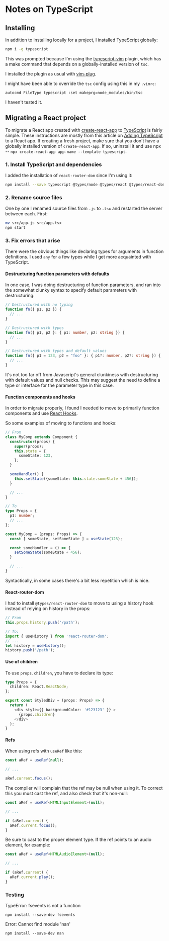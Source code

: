 # Notes on TypeScript

## Installing

In addition to installing locally for a project, I installed TypeScript globally:

```zsh
npm i -g typescript
```

This was prompted because I'm using the [typescript-vim](https://github.com/leafgarland/typescript-vim) plugin, which has a make command that depends on a globally-installed version of `tsc`.

I installed the plugin as usual with [vim-plug](https://github.com/junegunn/vim-plug).

I might have been able to override the `tsc` config using this in my `.vimrc`:
```
autocmd FileType typescript :set makeprg=node_modules/bin/tsc
```

I haven't tested it.


## Migrating a React project

To migrate a React app created with [create-react-app](https://github.com/facebook/create-react-app) to [TypeScript](https://www.typescriptlang.org/) is fairly simple. These instructions are mostly from this article on [Adding TypeScript](https://create-react-app.dev/docs/adding-typescript/) to a React app. If creating a fresh project, make sure that you don't have a globally installed version of `create-react-app`. If so, uninstall it and use npx -- `npx create-react-app app-name --template typescript`.

### 1. Install TypeScript and dependencies

I added the installation of `react-router-dom` since I'm using it:
```bash
npm install --save typescript @types/node @types/react @types/react-dom @types/jest @types/react-router-dom
```

### 2. Rename source files

One by one I renamed source files from `.js` to `.tsx` and restarted the server between each. First:
```zsh
mv src/app.js src/app.tsx
npm start
```

### 3. Fix errors that arise

There were the obvious things like declaring types for arguments in function
definitions. I used `any` for a few types while I get more acquainted with
TypeScript.


#### Destructuring function parameters with defaults

In one case, I was doing destructuring of function parameters, and ran into the
somewhat clunky syntax to specify default parameters with destructuring:

```typescript
// Destructured with no typing
function fn({ p1, p2 }) {
  // ...
}

// Destructured with types
function fn({ p1, p2 }: { p1: number, p2: string }) {
  // ...
}

// Destructured with types and default values
function fn({ p1 = 123, p2 = "foo" }: { p1?: number, p2?: string }) {
  // ...
}
```

It's not too far off from Javascript's general clunkiness with destructuring
with default values and null checks. This may suggest the need to define a type
or interface for the parameter type in this case.


#### Function components and hooks

In order to migrate properly, I found I needed to move to primarily function
components and use [React Hooks](https://reactjs.org/docs/hooks-intro.html).

So some examples of moving to functions and hooks:
```TypeScript
// From
class MyComp extends Component {
  constructor(props) {
    super(props);
    this.state = {
      someState: 123,
    };
  }

  someHandler() {
    this.setState({someState: this.state.someState + 456});
  }

  // ...
}

// To
type Props = {
  p1: number;
  // ...
};

const MyComp = (props: Props) => {
  const [ someState, setSomeState ] = useState(123);

  const someHandler = () => {
    setSomeState(someState + 456);
  }

  // ...
}
```

Syntactically, in some cases there's a bit less repetition which is nice.


#### React-router-dom

I had to install `@types/react-router-dom` to move to using a history hook
instead of relying on history in the props:

```TypeScript
// From
this.props.history.push('/path');

// To:
import { useHistory } from 'react-router-dom';
// ...
let history = useHistory();
history.push('/path');
```


#### Use of children

To use `props.children`, you have to declare its type:

```TypeScript
type Props = {
  children: React.ReactNode;
};

export const StyledDiv = (props: Props) => {
  return (
    <div style={{ backgroundColor: '#123123' }} >
      {props.children}
    </div>
  );
}
```


#### Refs

When using refs with `useRef` like this:
```TypeScript
const aRef = useRef(null);

// ...

aRef.current.focus();
```

The compiler will complain that the ref may be null when using it. To correct
this you must cast the ref, and also check that it's non-null:

```TypeScript
const aRef = useRef<HTMLInputElement>(null);

// ...

if (aRef.current) {
  aRef.current.focus();
}
```

Be sure to cast to the proper element type. If the ref points to an audio
element, for example:
```TypeScript
const aRef = useRef<HTMLAudioElement>(null);

// ...

if (aRef.current) {
  aRef.current.play();
}
```




### Testing

TypeError: fsevents is not a function

```shell
npm install --save-dev fsevents
```

Error: Cannot find module 'nan'

```shell
npm install --save-dev nan
```

